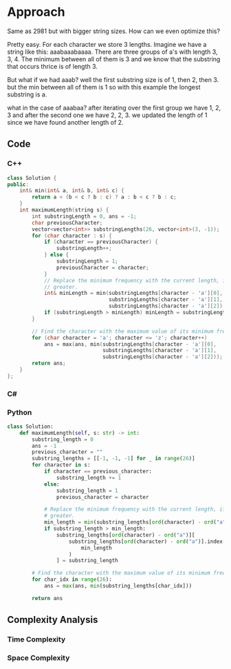 # Approach
Same as 2981 but with bigger string sizes.
How can we even optimize this?

Pretty easy. For each character we store 3 lengths.
Imagine we have a string like this: aaabaaabaaaa. There are three groups of a's with length 3, 3, 4. The minimum between all of them is 3 and we know that the substring that occurs thrice is of length 3.

But what if we had aaab?
well the first substring size is of 1, then 2, then 3.
but the min between all of them is 1 so with this example the longest substring is a.

what in the case of aaabaa?
after iterating over the first group we have 1, 2, 3
and after the second one we have 2, 2, 3.
we updated the length of 1 since we have found another length of 2.
## Code
### C++
```cpp
class Solution {
public:
    int& min(int& a, int& b, int& c) {
        return a < (b < c ? b : c) ? a : b < c ? b : c;
    }
    int maximumLength(string s) {
        int substringLength = 0, ans = -1;
        char previousCharacter;
        vector<vector<int>> substringLengths(26, vector<int>(3, -1));
        for (char character : s) {
            if (character == previousCharacter) {
                substringLength++;
            } else {
                substringLength = 1;
                previousCharacter = character;
            }
            // Replace the minimum frequency with the current length, if it is
            // greater.
            int& minLength = min(substringLengths[character - 'a'][0],
                                 substringLengths[character - 'a'][1],
                                 substringLengths[character - 'a'][2]);
            if (substringLength > minLength) minLength = substringLength;
        }

        // Find the character with the maximum value of its minimum frequency.
        for (char character = 'a'; character <= 'z'; character++)
            ans = max(ans, min(substringLengths[character - 'a'][0],
                               substringLengths[character - 'a'][1],
                               substringLengths[character - 'a'][2]));
        return ans;
    }
};
```
### C\#
### Python
```python
class Solution:
    def maximumLength(self, s: str) -> int:
        substring_length = 0
        ans = -1
        previous_character = ""
        substring_lengths = [[-1, -1, -1] for _ in range(26)]
        for character in s:
            if character == previous_character:
                substring_length += 1
            else:
                substring_length = 1
                previous_character = character

            # Replace the minimum frequency with the current length, if it is
            # greater.
            min_length = min(substring_lengths[ord(character) - ord("a")])
            if substring_length > min_length:
                substring_lengths[ord(character) - ord("a")][
                    substring_lengths[ord(character) - ord("a")].index(
                        min_length
                    )
                ] = substring_length

        # Find the character with the maximum value of its minimum frequency.
        for char_idx in range(26):
            ans = max(ans, min(substring_lengths[char_idx]))

        return ans
```
## Complexity Analysis
### Time Complexity

### Space Complexity